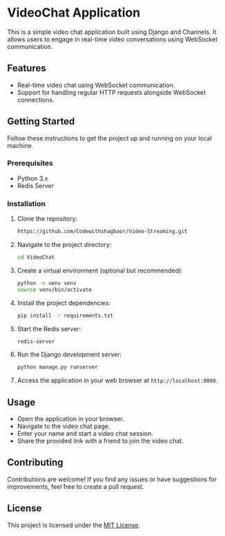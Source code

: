 # VideoChat Application

This is a simple video chat application built using Django and Channels. It allows users to engage in real-time video conversations using WebSocket communication.

## Features

- Real-time video chat using WebSocket communication.
- Support for handling regular HTTP requests alongside WebSocket connections.

## Getting Started

Follow these instructions to get the project up and running on your local machine.

### Prerequisites

- Python 3.x
- Redis Server

### Installation

1. Clone the repository:

   ```bash
   https://github.com/Codewithshagbaor/Video-Streaming.git
   ```

2. Navigate to the project directory:

   ```bash
   cd VideoChat
   ```

3. Create a virtual environment (optional but recommended):

   ```bash
   python -m venv venv
   source venv/bin/activate
   ```

4. Install the project dependencies:

   ```bash
   pip install -r requirements.txt
   ```

5. Start the Redis server:

   ```bash
   redis-server
   ```

6. Run the Django development server:

   ```bash
   python manage.py runserver
   ```

7. Access the application in your web browser at `http://localhost:8000`.

## Usage

- Open the application in your browser.
- Navigate to the video chat page.
- Enter your name and start a video chat session.
- Share the provided link with a friend to join the video chat.

## Contributing

Contributions are welcome! If you find any issues or have suggestions for improvements, feel free to create a pull request.

## License

This project is licensed under the [MIT License](LICENSE).
```
